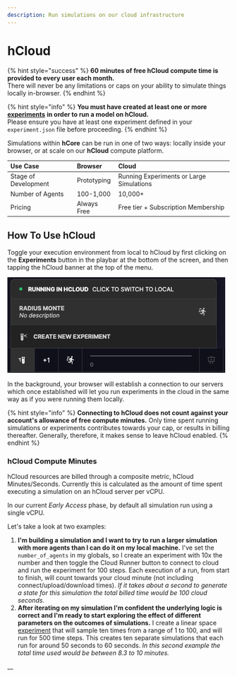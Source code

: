 ```yaml
---
description: Run simulations on our cloud infrastructure
---
```


# hCloud

{% hint style="success" %}
**60 minutes of free hCloud compute time is provided to every user each month.**  
There will never be any limitations or caps on your ability to simulate things locally in-browser.
{% endhint %}

{% hint style="info" %}
**You must have created at least one or more** [**experiments**](https://docs.hash.ai/core/experiments) **in order to run a model on hCloud.**  
Please ensure you have at least one experiment defined in your `experiment.json` file before proceeding.
{% endhint %}

Simulations within **hCore** can be run in one of two ways: locally inside your browser, or at scale on our **hCloud** compute platform.

| **Use Case** | **Browser** | **Cloud** |
| :--- | :--- | :--- |
| Stage of Development | Prototyping | Running Experiments or Large Simulations |
| Number of Agents | 100-1,000 | 10,000+  |
| Pricing | Always Free | Free tier + Subscription Membership |

## How To Use hCloud

Toggle your execution environment from local to hCloud by first clicking on the **Experiments** button in the playbar at the bottom of the screen, and then tapping the hCloud banner at the top of the menu.

![](.gitbook/assets/screen-shot-2020-09-11-at-11.06.42-am.png)

In the background, your browser will establish a connection to our servers which once established will let you run experiments in the cloud in the same way as if you were running them locally.

{% hint style="info" %}
**Connecting to hCloud does not count against your account's allowance of free compute minutes.** Only time spent running simulations or experiments contributes towards your cap, or results in billing thereafter. Generally, therefore, it makes sense to leave hCloud enabled.
{% endhint %}

### hCloud Compute Minutes

hCloud resources are billed through a composite metric, hCloud Minutes/Seconds. Currently this is calculated as the amount of time spent executing a simulation on an hCloud server per vCPU.

In our current _Early Access_ phase, by default all simulation run using a single vCPU.

Let's take a look at two examples:

1. **I'm building a simulation and I want to try to run a larger simulation with more agents than I can do it on my local machine.** I've set the `number_of_agents` in my globals, so I create an experiment with 10x the number and then toggle the Cloud Runner button to connect to cloud and run the experiment for 100 steps. Each execution of a run, from start to finish, will count towards your cloud minute \(not including connect/upload/download times\).  _If it takes about a second to generate a state for this simulation the total billed time would be 100 cloud seconds._ 
2. **After iterating on my simulation I'm confident the underlying logic is correct and I'm ready to start exploring the effect of different parameters on the outcomes of simulations.** I create a linear space [experiment](experiments/) that will sample ten times from a range of 1 to 100, and will run for 500 time steps. This creates ten separate simulations that each run for around 50 seconds to 60 seconds.  _In this second example the total time used would be between 8.3 to 10 minutes._

\_\_

